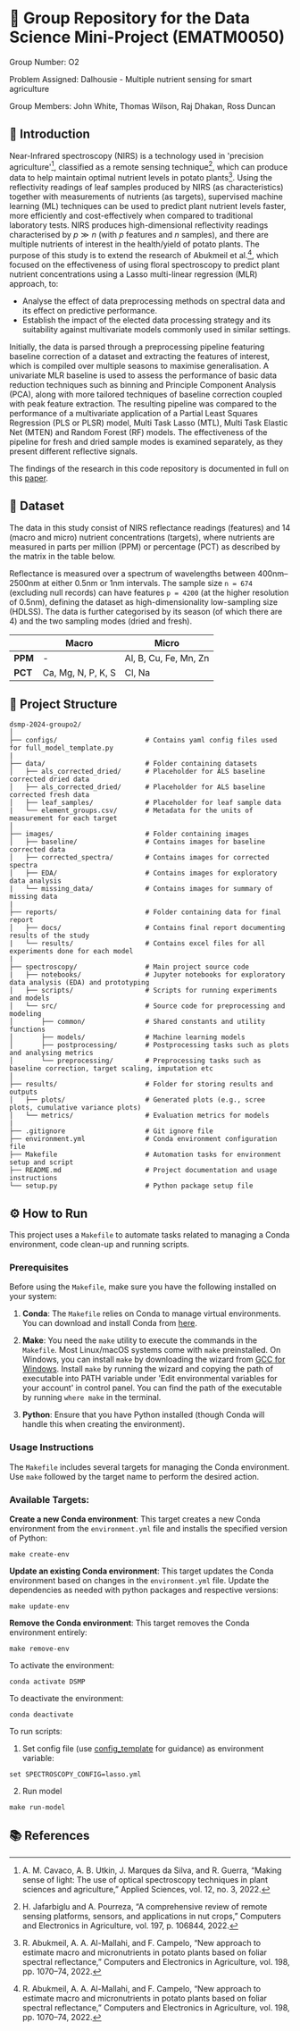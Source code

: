 # :rocket: Group Repository for the Data Science Mini-Project (EMATM0050)

Group Number: O2

Problem Assigned: Dalhousie - Multiple nutrient sensing for smart agriculture

Group Members: John White, Thomas Wilson, Raj Dhakan, Ross Duncan

## :page_facing_up: Introduction

Near-Infrared spectroscopy (NIRS) is a technology used in 'precision agriculture'[^1], classified as a remote sensing technique[^2], which can produce data to help maintain optimal nutrient levels in potato plants[^3]. Using the reflectivity readings of leaf samples produced by NIRS (as characteristics) together with measurements of nutrients (as targets), supervised machine learning (ML) techniques can be used to predict plant nutrient levels faster, more efficiently and cost-effectively when compared to traditional laboratory tests. NIRS produces high-dimensional reflectivity readings characterised by $p \gg n$ (with $p$ features and $n$ samples), and there are multiple nutrients of interest in the health/yield of potato plants. The purpose of this study is to extend the research of Abukmeil et al.[^3], which focused on the effectiveness of using floral spectroscopy to predict plant nutrient concentrations using a Lasso multi-linear regression (MLR) approach, to:

- Analyse the effect of data preprocessing methods on spectral data and its effect on predictive performance.
- Establish the impact of the elected data processing strategy and its suitability against multivariate models commonly used in similar settings.

Initially, the data is parsed through a preprocessing pipeline featuring baseline correction of a dataset and extracting the features of interest, which is compiled over multiple seasons to maximise generalisation. A univariate MLR baseline is used to assess the performance of basic data reduction techniques such as binning and Principle Component Analysis (PCA), along with more tailored techniques of baseline correction coupled with peak feature extraction. The resulting pipeline was compared to the performance of a multivariate application of a Partial Least Squares Regression (PLS or PLSR) model, Multi Task Lasso (MTL), Multi Task Elastic Net (MTEN) and Random Forest (RF) models. The effectiveness of the pipeline for fresh and dried sample modes is examined separately, as they present different reflective signals.

The findings of the research in this code repository is documented in full on this [paper](reports/docs/DSMP_Written_Report_Group_O2.pdf).

## :floppy_disk: Dataset

The data in this study consist of NIRS reflectance readings (features) and 14 (macro and micro) nutrient concentrations (targets), where nutrients are measured in parts per million (PPM) or percentage (PCT) as described by the matrix in the table below.

Reflectance is measured over a spectrum of wavelengths between 400nm–2500nm at either 0.5nm or 1nm intervals. The sample size `n = 674` (excluding null records) can have features `p = 4200` (at the higher resolution of 0.5nm), defining the dataset as high-dimensionality low-sampling size (HDLSS). The data is further categorised by its season (of which there are 4) and the two sampling modes (dried and fresh).

|         | Macro                  | Micro                 |
|---------|------------------------|-----------------------|
| **PPM** | -                      | Al, B, Cu, Fe, Mn, Zn |
| **PCT** | Ca, Mg, N, P, K, S     | Cl, Na                |

## :open_file_folder: Project Structure
```
dsmp-2024-groupo2/
│
├── configs/                      # Contains yaml config files used for full_model_template.py
|
├── data/                         # Folder containing datasets
│   ├── als_corrected_dried/      # Placeholder for ALS baseline corrected dried data
│   ├── als_corrected_dried/      # Placeholder for ALS baseline corrected fresh data
│   ├── leaf_samples/             # Placeholder for leaf sample data
|   └── element_groups.csv/       # Metadata for the units of measurement for each target
│
├── images/                       # Folder containing images
│   ├── baseline/                 # Contains images for baseline corrected data
│   ├── corrected_spectra/        # Contains images for corrected spectra
│   ├── EDA/                      # Contains images for exploratory data analysis
|   └── missing_data/             # Contains images for summary of missing data
|
├── reports/                      # Folder containing data for final report
│   ├── docs/                     # Contains final report documenting results of the study
|   └── results/                  # Contains excel files for all experiments done for each model
|
├── spectroscopy/                 # Main project source code
|   ├── notebooks/                # Jupyter notebooks for exploratory data analysis (EDA) and prototyping
│   ├── scripts/                  # Scripts for running experiments and models
│   └── src/                      # Source code for preprocessing and modeling
│       ├── common/               # Shared constants and utility functions
│       ├── models/               # Machine learning models
│       ├── postprocessing/       # Postprocessing tasks such as plots and analysing metrics
│       └── preprocessing/        # Preprocessing tasks such as baseline correction, target scaling, imputation etc
│
├── results/                      # Folder for storing results and outputs
│   ├── plots/                    # Generated plots (e.g., scree plots, cumulative variance plots)
│   └── metrics/                  # Evaluation metrics for models
|
├── .gitignore                    # Git ignore file
├── environment.yml               # Conda environment configuration file
├── Makefile                      # Automation tasks for environment setup and script 
├── README.md                     # Project documentation and usage instructions
└── setup.py                      # Python package setup file
```

## :gear: How to Run

This project uses a `Makefile` to automate tasks related to managing a Conda environment, code clean-up and running scripts.

### Prerequisites

Before using the `Makefile`, make sure you have the following installed on your system:

1. **Conda**: The `Makefile` relies on Conda to manage virtual environments. You can download and install Conda from [here](https://docs.conda.io/projects/conda/en/latest/user-guide/install/index.html).
   
2. **Make**: You need the `make` utility to execute the commands in the `Makefile`. Most Linux/macOS systems come with `make` preinstalled. On Windows, you can install `make` by downloading the wizard from [GCC for Windows](https://sourceforge.net/projects/gnuwin32/files/make/3.81/make-3.81.exe/download?use_mirror=altushost-swe&download=). Install `make` by running the wizard and copying the path of executable into PATH variable under 'Edit environmental variables for your account' in control panel. You can find the path of the executable by running `where make` in the terminal.

3. **Python**: Ensure that you have Python installed (though Conda will handle this when creating the environment).

### Usage Instructions

The `Makefile` includes several targets for managing the Conda environment. Use `make` followed by the target name to perform the desired action.

### Available Targets:

**Create a new Conda environment**:
   This target creates a new Conda environment from the `environment.yml` file and installs the specified version of Python:
   ```
   make create-env
   ```

**Update an existing Conda environment**:
   This target updates the Conda environment based on changes in the `environment.yml` file. Update the dependencies as needed with python packages and respective versions:
   ```
   make update-env
   ```

**Remove the Conda environment**:
    This target removes the Conda environment entirely:
```
make remove-env
```


To activate the environment:
```
conda activate DSMP
```

To deactivate the environment:
```
conda deactivate
```

To run scripts:
1. Set config file (use [config_template](configs/config_template.yml) for guidance) as environment variable:
```
set SPECTROSCOPY_CONFIG=lasso.yml
```
2. Run model
```
make run-model
```

## :books: References
[^1]: A. M. Cavaco, A. B. Utkin, J. Marques da Silva, and R. Guerra, “Making sense of light: The use of optical spectroscopy techniques in plant sciences and agriculture,” Applied Sciences, vol. 12, no. 3, 2022.

[^2]: H. Jafarbiglu and A. Pourreza, “A comprehensive review of remote sensing platforms, sensors, and applications in nut crops,” Computers and Electronics in Agriculture, vol. 197, p. 106844, 2022.

[^3]: R. Abukmeil, A. A. Al-Mallahi, and F. Campelo, “New approach to estimate macro and micronutrients in potato plants based on foliar spectral reflectance,” Computers and Electronics in Agriculture, vol. 198, pp. 1070–74, 2022.